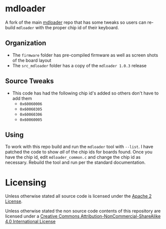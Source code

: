 # mdloader

A fork of the main [mdloader](https://github.com/Massdrop/mdloader) repo that has some tweaks so users can re-build ```mdloader``` with the proper chip id of their keyboard.

## Organization

- The ```firmware``` folder has pre-compiled firmware as well as screen shots of the board layout
- The ```src_mdloader``` folder has a copy of the ```mdloader 1.0.3``` release

## Source Tweaks

- This code has had the following chip id's added so others don't have to add them
  - ```0x60060006```
  - ```0x60060305```
  - ```0x60060306```
  - ```0x60060005```

## Using

To work with this repo build and run the ```mdloader``` tool with ```--list```. I have patched the code to show *all* of the chip ids for boards found. Once you have the chip id, edit ```mdloader_common.c``` and change the chip id as necessary. Rebuild the tool and run per the standard documentation.

# Licensing

Unless otherwise stated all source code is licensed under the [Apache 2 License](LICENSE-APACHE-2.0.txt).

Unless otherwise stated the non source code contents of this repository are licensed under a [Creative Commons Attribution-NonCommercial-ShareAlike 4.0 International License](LICENSE-CC-Attribution-NonCommercial-ShareAlike-4.0-International.txt)
